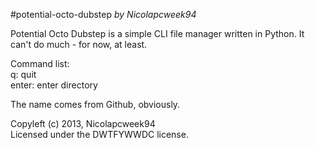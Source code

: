 #potential-octo-dubstep
*by Nicolapcweek94*

Potential Octo Dubstep is a simple CLI file manager written in Python. It can't do much - for now, at least.  

Command list:  
q: quit  
enter: enter directory  

The name comes from Github, obviously.

Copyleft (c) 2013, Nicolapcweek94  
Licensed under the DWTFYWWDC license.
